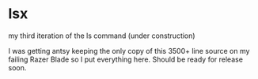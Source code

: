 # lsx
my third iteration of the ls command (under construction)

I was getting antsy keeping the only copy of this 3500+ line source on my failing Razer Blade so I put everything here. Should be ready for release soon.
